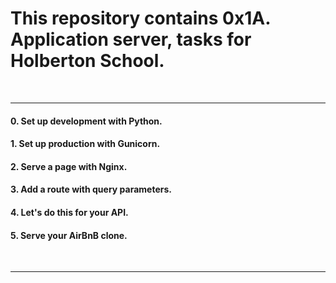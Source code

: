 <h1>This repository contains 0x1A. Application server, tasks for Holberton School.</h1>
<br>
<hr>
<h4>0. Set up development with Python.</h4>
<h4>1. Set up production with Gunicorn.</h4>
<h4>2. Serve a page with Nginx.</h4>
<h4>3. Add a route with query parameters.</h4>
<h4>4. Let's do this for your API.</h4>
<h4>5. Serve your AirBnB clone.</h4>
<br>
<hr>